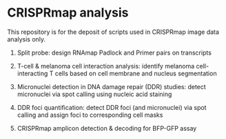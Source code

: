 # CRISPRmap analysis
This repository is for the deposit of scripts used in CRISPRmap image data analysis only.

1. Split probe: design RNAmap Padlock and Primer pairs on transcripts

2. T-cell & melanoma cell interaction analysis: identify melanoma cell-interacting T cells based on cell membrane and nucleus segmentation

3. Micronuclei detection in DNA damage repair (DDR) studies: detect micronuclei via spot calling using nucleic acid staining

4. DDR foci quantification: detect DDR foci (and micronuclei) via spot calling and assign foci to corresponding cell masks

5. CRISPRmap amplicon detection & decoding for BFP-GFP assay
